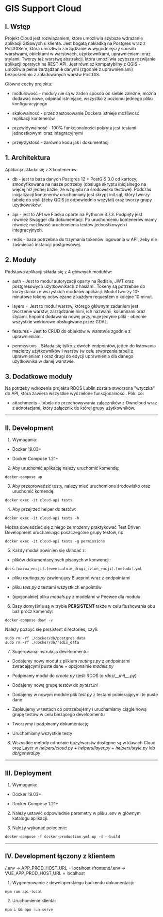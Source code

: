 # GIS Support Cloud

## I. Wstęp

Projekt Cloud jest rozwiążaniem, które umożliwia szybsze wdrażanie aplikacji GISowych u klienta. Jest bogatą nakładką na Postgres wraz z PostGISem, która umożliwia zarządzanie w wygodniejszy sposób warstwami, obiektami w warstwach, użytkownikami, uprawnieniami oraz stylami. Tworzy też warstwę abstrakcji, która umożliwia szybsze rozwijanie aplikacji opratych na REST API. Jest również kompatybilny z QGIS - umożliwia pełne zarządzanie danymi (zgodnie z uprawnieniami) bezpośrednio z załadowanych warstw PostGIS.

Główne cechy projektu:

- modułowość - moduły nie są w żaden sposób od siebie zależne, można dodawać nowe, odpinać istniejące, wszystko z poziomu jednego pliku konfiguracyjnego

- skalowalność - przez zastosowanie Dockera istnieje możliwość replikacji kontenerów

- przewidywalność - 100% funkcjonalności pokryta jest testami jednostkowymi oraz integracyjnymi

- przejrzystość - zarówno kodu jak i dokumentacji

## 1. Architektura

Aplikacja składa się z 3 kontenerów:

- db - jest to baza danych Postgres 12 + PostGIS 3.0 od kartozy, zmodyfikowana na nasze potrzeby (obsługa skryptu inicjalnego na więcej niż jednej bazie, ze względu na środowisko testowe). Podczas inicjalizacji kontenerów uruchamiany jest skrypt init.sql, który tworzy tabelę do styli (żeby QGIS je odpowiednio wczytał) oraz tworzy grupy użytkowników.

- api - jest to API we Flasku oparte na Pythonie 3.7.3. Podpięty jest również Swagger dla dokumentacji. Po uruchomieniu kontenerów mamy również możliwość uruchomienia testów jednostkowych i integracyjnych.

- redis - baza potrzebna do trzymania tokenów logowania w API, żeby nie zaśmiecać instancji postgresowej.

## 2. Moduły

Podstawa aplikacji składa się z 4 głównych modułów:

- auth - Jest to moduł autoryzacji oparty na Redisie, JWT oraz postgresowych użytkownikach z hasłami. Tokeny są potrzebne do korzystania ze wszystkich modułów aplikacji. Moduł tworzy 10-minutowe tokeny odświeżane z każdym requestem o kolejne 10 minut.

- layers = Jest to moduł warstw, którego głównym zadaniem jest tworzenie warstw, zarządzanie nimi, ich nazwami, kolumnami oraz stylami. Enpoint dodawania nowej przyjmuje jedynie pliki - obecnie wszystkie wektorowe obsługiwane przez GDAL.

- features - Jest to CRUD do obiektów w warstwie zgodnie z uprawnieniami.

- permissions - Składa się tylko z dwóch endpointów, jeden do listowania macierzy użytkowników i warstw (w celu stworzenia tabeli z uprawnieniami) oraz drugi do edycji uprawnienia dla danego użytkownika w danej warstwie.

## 3. Dodatkowe moduły

Na potrzeby wdrożenia projektu RDOŚ Lublin została stworzona "wtyczka" do API, która zawiera wszystkie wydzielone funkcjonalności. Póki co:

- attachments - tabela do przechowywania załączników z Owncloud wraz z adnotacjami, który załącznik do której grupy użytkowników.

---

## II. Development

1. Wymagania:

- Docker 19.03+

- Docker Compose 1.21+

2. Aby uruchomić aplikację należy uruchomić komendę:

```
docker-compose up
```

3. Aby przeprowadzić testy, należy mieć uruchomione środowisko oraz uruchomić komendę:

```
docker exec -it cloud-api tests
```

4. Aby przejrzeć helper do testów:

```
docker exec -it cloud-api tests -h
```

Można dowiedzieć się z niego że możemy praktykować Test Driven Development uruchamiając poszczególne grupy testów, np:

```
docker exec -it cloud-api tests -g permissions
```

5. Każdy moduł powinien się składać z:

- plików dokumentacyjnych pisanych w konwencji:

```
docs.[nazwa_encji].[ewentualnie_drugi_czlon_encji].[metoda].yml
```

- pliku _routings.py_ zawierający Blueprint wraz z endpointami

- pliku _test.py_ z testami wszystkich enpointów

- (opcjonalnie) pliku _models.py_ z modelami w Peewee dla modułu

6. Bazy domyślnie są w trybie **PERSISTENT** także w celu flushowania obu baz prócz komendy:

```
docker-compose down -v
```

Należy pozbyć się persistent directories, czyli:

```
sudo rm -rf ./docker/db/postgres_data
sudo rm -rf ./docker/db/redis_data
```

7. Sugerowana instrukcja developmentu:

- Dodajemy nowy moduł z plikiem _routings.py_ z endpointami zwracającymi puste dane + opcjonalnie _models.py_

- Podpinamy moduł do _create.py_ (jeśli RDOŚ to _rdos/\_\_init\_\_.py_)

- Dodajemy nową grupę testów do _pytest.ini_

- Dodajemy w nowym module plik _test.py_ z testami pobierającymi te puste dane

- Zapisujemy w testach co potrzebujemy i uruchamiamy ciągle nową grupę testów w celu bieżącego developmentu

- Tworzymy i podpinamy dokumentację

- Uruchamiamy wszystkie testy

8. Wszystkie metody odnośnie bazy/warstw dostępne są w klasach Cloud oraz Layer w _helpers/cloud.py_ + _helpers/layer.py_ + _helpers/style.py_ lub _db/general.py_

---

## III. Deployment

1. Wymagania:

- Docker 19.03+

- Docker Compose 1.21+

2. Należy ustawić odpowiednie parametry w pliku .env w głównym katalogu aplikacji.

3. Należy wykonać polecenie:

```
docker-compose -f docker-production.yml up -d --build
```

---

## IV. Development łączony z klientem

/.env -> APP_PROD_HOST_URL = localhost
/frontend/.env -> VUE_APP_PROD_HOST_URL = localhost

1. Wygenerowanie z deweloperskiego backendu dokumentacji:

```
npm run api-local
```

2. Uruchomienie klienta:

```
npm i && npm run serve
```
